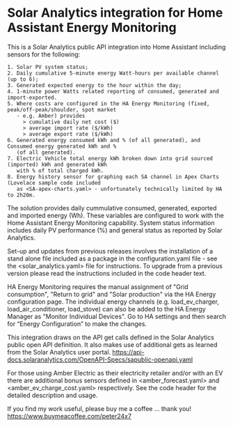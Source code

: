 Solar Analytics integration for Home Assistant Energy Monitoring
================================================================

This is a Solar Analytics public API integration into Home Assistant including sensors for the following:

    1. Solar PV system status; 
    2. Daily cumulative 5-minute energy Watt-hours per available channel (up to 6);
    3. Generated expected energy to the hour within the day; 
    4. 1-minute power Watts related reporting of consumed, generated and import-exported.
    5. Where costs are configured in the HA Energy Monitoring (fixed, peak/off-peak/shoulder, spot market 
       - e.g. Amber) provides 
         > cumulative daily net cost ($)
         > average import rate ($/kWh)
         > average export rate ($/kWh)
    6. Generated energy consumed kWh and % (of all generated), and Consumed energy generated kWh and % 
       (of all generated).
    7. Electric Vehicle total energy kWh broken down into grid sourced (imported) kWh and generated kWh 
       with % of total charged kWh.
    8. Energy history sensor for graphing each SA channel in Apex Charts (Lovelace sample code included 
       as <SA-apex-charts.yaml> - unfortunately technically limited by HA to 2h20m.     

The solution provides daily cummulative consumed, generated, exported and imported energy (Wh). These 
variables are configured to work with the Home Assistant Energy Monitoring capability. System status 
information includes daily PV performance (%) and general status as reported by Solar Analytics.

Set-up and updates from previous releases involves the installation of a stand alone file included as a package 
in the configuration.yaml file - see the <solar_analytics.yaml> file for instructions. To upgrade from a 
previous version please read the  instructions included in the code header text.

HA Energy Monitoring requires the manual assignment of "Grid consumption", "Return to grid" and "Solar 
production" via the HA Energy configuration page. The individual energy channels (e.g. load_ev_charger, 
load_air_conditioner, load_stove) can also be added to the HA Energy Manager as "Monitor Individual Devices". 
Go to HA settings and then search for “Energy Configuration” to make the changes. 

This integration draws on the API get calls defined in the Solar Analytics public open API definition. It 
also makes use of additional gets as learned from the Solar Analytics user portal.
https://api-docs.solaranalytics.com/OpenAPI-Specs/sapublic-openapi.yaml 

For those using Amber Electric as their electricity retailer and/or with an EV there are additional bonus
sensors defined in <amber_forecast.yaml> and <amber_ev_charge_cost.yaml> respectively. See the code header 
for the detailed description and usage.
 
If you find my work useful, please buy me a coffee ... thank you!
  https://www.buymeacoffee.com/peter24x7
